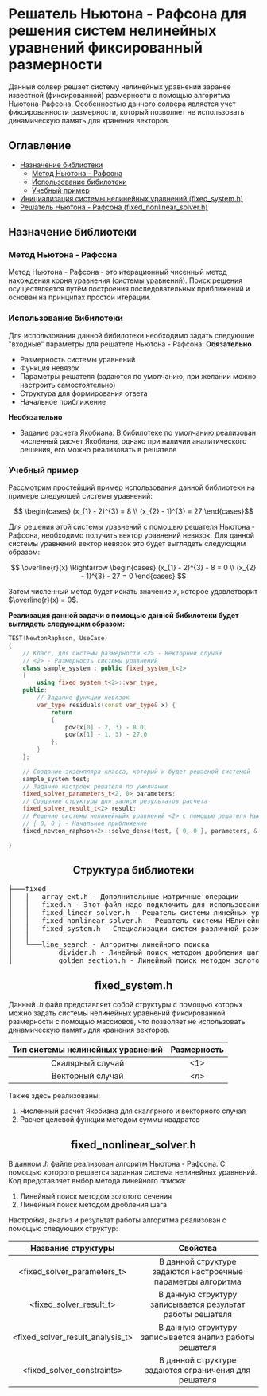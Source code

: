 # Решатель Ньютона - Рафсона для решения систем нелинейных уравнений фиксированный размерности

Данный солвер решает систему нелинейных уравнений заранее известной (фиксированной) размерности с помощью алгоритма Ньютона-Рафсона.
Особенностью данного солвера является учет фиксированности размерности, который позволяет не использовать динамическую память для хранения векторов.

## Оглавление
* [Назначение библиотеки](#Назначение-библиотеки)
  * [Метод Ньютона - Рафсона](#Метод-Ньютона---Рафсона)
  * [Использование бибилотеки](#Использование-бибилотеки)
  * [Учебный пример](#Учебный-пример)
* [Инициализация системы нелинейных уравнений (fixed_system.h)](#fixed_system.h)
* [Решатель Ньютона - Рафсона (fixed_nonlinear_solver.h)](#fixed_nonlinear_solver.h)


## Назначение библиотеки

### Метод Ньютона - Рафсона

Метод Ньютона - Рафсона - это итерационный чисенный метод нахождения корня уравнения (системы уравнений). Поиск решения осуществляется путём построения последовательных приближений и основан на принципах простой итерации.

### Использование бибилотеки

Для использования данной бибилотеки необходимо задать следующие "входные" параметры для решателе Ньютона - Рафсона:
**Обязательно**
* Размерность системы уравнений 
* Функция невязок
* Параметры решателя (задаются по умолчанию, при желании можно настроить самостоятельно)
* Структура для формирования ответа
* Начальное приближение

**Необязательно**
* Задание расчета Якобиана. В бибилотеке по умолчанию реализован численный расчет Якобиана, однако при наличии аналитического решения, его можно реализовать в решателе

### Учебный пример

Рассмотрим простейший пример использования данной библиотеки на примере следующей системы уравнений: 

```math
  \begin{cases}
    (x_{1} - 2)^{3} = 8 \\ (x_{2} - 1)^{3} = 27
  \end{cases}
```
Для решения этой системы уравнений с помощью решателя Ньютона - Рафсона, необходимо получить вектор уравнений невязок. Для данной системы уравнений вектор невязок это будет выглядеть следующим образом:
```math
  \overline{r}(x)
  \Rightarrow 
  \begin{cases}
    (x_{1} - 2)^{3} - 8 = 0 \\ (x_{2} - 1)^{3} - 27 = 0
  \end{cases} 
```
Затем численный метод будет искать значение $x$, которое удовлетворит $\overline{r}(x) = 0$.

**Реализация данной задачи с помощью данной бибилотеки будет выглядеть следующим образом:**

```C++
TEST(NewtonRaphson, UseCase)
{
    // Класс, для системы размерности <2> - Векторный случай
    // <2> - Размерность системы уравнений
    class sample_system : public fixed_system_t<2>
    {
        using fixed_system_t<2>::var_type;
    public:
        // Задание функции невязок
        var_type residuals(const var_type& x) {
            return
            {
                pow(x[0] - 2, 3) - 8.0,
                pow(x[1] - 1, 3) - 27.0
            };
        }
    };
   
    // Создание экземпляра класса, который и будет решаемой системой
    sample_system test;
    // Задание настроек решателя по умолчанию
    fixed_solver_parameters_t<2, 0> parameters;
    // Создание структуры для записи результатов расчета
    fixed_solver_result_t<2> result;
    // Решение системы нелинейныйх уравнений <2> с помощью решателя Ньютона - Рафсона
    // { 0, 0 } - Начальное приближение
    fixed_newton_raphson<2>::solve_dense(test, { 0, 0 }, parameters, & result);

}
```

<div align="center">
</center><h2>Структура библиотеки</h2></center>
</div>

<pre>
├───fixed
│   │   array_ext.h - Дополнительные матричные операции
│   │   fixed.h - Этот файл надо подключить для использований функций библиотеки
│   │   fixed_linear_solver.h - Решатель системы линейных уравнений
│   │   fixed_nonlinear_solver.h - Решатель системы НЕлинейных уравнений
│   │   fixed_system.h - Специализации систем различной размерности
│   │
│   └───line_search - Алгоритмы линейного поиска
│           divider.h - Линейный поиск методом дробления шага
│           golden_section.h - Линейный поиск методом золотого сечения
</pre>

<div align="center">
</center><h2>fixed_system.h</h2></center>
</div>

Данный *.h* файл представляет собой структуры с помощью которых можно задать системы нелинейных уравнений фиксированной размерности с помощью массиовов, что позволяет не использовать динамическую память для хранения векторов.

<div align="center">
  
|Тип системы нелинейных уравнений|Размерность|
|:----:|:----------:|
|Скалярный случай|<1>|
|Векторный случай|<*n*>|

</div>

Также здесь реализованы:
1. Численный расчет Якобиана для скалярного и векторного случая 
2. Расчет целевой функции методом суммы квадратов 

<div align="center">
</center><h2>fixed_nonlinear_solver.h</h2></center>
</div>

В данном *.h* файле реализован алгоритм Ньютона - Рафсона. С помощью которого решается заданная система нелинейных уравнений. Код представляет выбор метода линейного поиска:
1. Линейный поиск методом золотого сечения 
2. Линейный поиск методом дробления шага 

Настройка, анализ и результат работы алгоритма реализован с помощью следующих структур:

<div align="center">
  
|Название структуры|Свойства|
|:----:|:----------:|
|<fixed_solver_parameters_t>|В данной структуре задаются настроечные параметры алгоритма|
|<fixed_solver_result_t>|В данную структуру записывается результат работы решателя|
|<fixed_solver_result_analysis_t>|В данную структуру записывается анализ работы решателя|
|<fixed_solver_constraints>|В данной структуре задаются ограничения для решателя|

</div>

